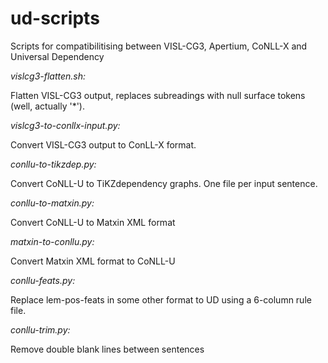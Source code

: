 # ud-scripts
Scripts for compatibilitising between VISL-CG3, Apertium, CoNLL-X and Universal Dependency

*vislcg3-flatten.sh:*

Flatten VISL-CG3 output, replaces subreadings with null surface tokens (well, actually '*').

*vislcg3-to-conllx-input.py:*

Convert VISL-CG3 output to ConLL-X format. 

*conllu-to-tikzdep.py:*

Convert CoNLL-U to TiKZdependency graphs. One file per input sentence.

*conllu-to-matxin.py:*

Convert CoNLL-U to Matxin XML format

*matxin-to-conllu.py:*

Convert Matxin XML format to CoNLL-U

*conllu-feats.py:*

Replace lem-pos-feats in some other format to UD using a 6-column rule file.

*conllu-trim.py:*

Remove double blank lines between sentences
